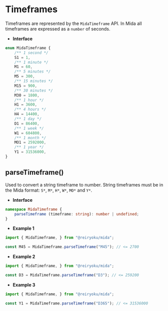 # Timeframes
Timeframes are represented by the `MidaTimeframe` API. In Mida all timeframes
are expressed as a `number` of seconds.

- **Interface**
```typescript
enum MidaTimeframe {
    /** 1 second */
    S1 = 1,
    /** 1 minute */
    M1 = 60,
    /** 5 minutes */
    M5 = 300,
    /** 15 minutes */
    M15 = 900,
    /** 30 minutes */
    M30 = 1800,
    /** 1 hour */
    H1 = 3600,
    /** 4 hours */
    H4 = 14400,
    /** 1 day */
    D1 = 86400,
    /** 1 week */
    W1 = 604800,
    /** 1 month */
    MO1 = 2592000,
    /** 1 year */
    Y1 = 31536000,
}
```

## parseTimeframe()
Used to convert a string timeframe to number. String timeframes must be in the
Mida format: `S*`, `M*`, `H*`, `W*`, `MO*` and `Y*`.

- **Interface**
```typescript
namespace MidaTimeframe {
    parseTimeframe (timeframe: string): number | undefined;
}
```
- **Example 1**
```javascript
import { MidaTimeframe, } from "@reiryoku/mida";

const M45 = MidaTimeframe.parseTimeframe("M45"); // <= 2700
```
- **Example 2**
```javascript
import { MidaTimeframe, } from "@reiryoku/mida";

const D3 = MidaTimeframe.parseTimeframe("D3"); // <= 259200
```
- **Example 3**
```javascript
import { MidaTimeframe, } from "@reiryoku/mida";

const Y1 = MidaTimeframe.parseTimeframe("D365"); // <= 31536000
```
